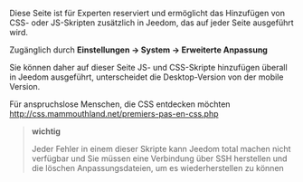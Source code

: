 Diese Seite ist für Experten reserviert und ermöglicht das Hinzufügen von CSS- oder JS-Skripten
zusätzlich in Jeedom, das auf jeder Seite ausgeführt wird.

Zugänglich durch **Einstellungen → System → Erweiterte Anpassung**

Sie können daher auf dieser Seite JS- und CSS-Skripte hinzufügen
überall in Jeedom ausgeführt, unterscheidet die Desktop-Version von der
mobile Version.

Für anspruchslose Menschen, die CSS entdecken möchten
<http://css.mammouthland.net/premiers-pas-en-css.php>

> **wichtig**
>
> Jeder Fehler in einem dieser Skripte kann Jeedom total machen
> nicht verfügbar und Sie müssen eine Verbindung über SSH herstellen und die löschen
> Anpassungsdateien, um es wiederherstellen zu können
